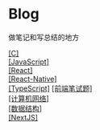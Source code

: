 # Blog

做笔记和写总结的地方

[[C]](./docs/C.md)  
[[JavaScript]](./docs/JavaScript.md)  
[[React]](./docs/React.md)  
[[React-Native]](./docs/ReactNative.md)  
[[TypeScript]](./docs/TypeScript.md)
[[前端笔试题]](./docs/前端笔试题.md)  
[[计算机网络]](./docs/计算机网络.md)  
[[数据结构]](./docs/数据结构.md)  
[[NextJS]](./docs/NextJs.md)

<!-- [[Webpack]](./docs/Webpack.md)   -->
